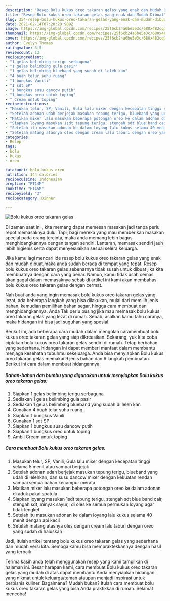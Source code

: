```yaml
---
description: "Resep Bolu kukus oreo takaran gelas yang enak dan Mudah Dibuat"
title: "Resep Bolu kukus oreo takaran gelas yang enak dan Mudah Dibuat"
slug: 354-resep-bolu-kukus-oreo-takaran-gelas-yang-enak-dan-mudah-dibuat
date: 2021-02-14T07:20:20.909Z
image: https://img-global.cpcdn.com/recipes/25f6cb24a6be5e3c/680x482cq70/bolu-kukus-oreo-takaran-gelas-foto-resep-utama.jpg
thumbnail: https://img-global.cpcdn.com/recipes/25f6cb24a6be5e3c/680x482cq70/bolu-kukus-oreo-takaran-gelas-foto-resep-utama.jpg
cover: https://img-global.cpcdn.com/recipes/25f6cb24a6be5e3c/680x482cq70/bolu-kukus-oreo-takaran-gelas-foto-resep-utama.jpg
author: Evelyn Thomas
ratingvalue: 3.5
reviewcount: 13
recipeingredient:
- "1 gelas belimbing terigu serbaguna"
- "1 gelas belimbing gula pasir"
- "1 gelas belimbing blueband yang sudah di leleh kan"
- "4 buah telur suhu ruang"
- "1 bungkus Vanili"
- "1 sdt SP"
- "1 bungkus susu dancow putih"
- "1 bungkus oreo untuk toping"
- " Cream untuk toping"
recipeinstructions:
- "Masukan telur, SP, Vanili, Gula lalu mixer dengan kecepatan tinggi selama 5 menit atau sampai berjejak"
- "Setelah adonan udah berjejak masukan tepung terigu, blueband yang udah di lelehkan, dan susu dancow mixer dengan kekuatan rendah sampai semua bahan kecampur merata"
- "Matikan mixer lalu masukan beberapa potongan oreo ke dalam adonan di aduk pakai spatula"
- "Siapkan loyang masukan 1sdt tepung terigu, stengah sdt blue band cair, stengah sdt, minyak sayur,, di oles ke semua permukan loyang agar tidak lengket"
- "Setelah itu masukan adonan ke dalam loyang lalu kukus selama 40 menit dengan api kecil"
- "Setelah matang atasnya oles dengan cream lalu taburi dengan oreo yang sudah di haluskan"
categories:
- Resep
tags:
- bolu
- kukus
- oreo

katakunci: bolu kukus oreo 
nutrition: 144 calories
recipecuisine: Indonesian
preptime: "PT14M"
cooktime: "PT45M"
recipeyield: "3"
recipecategory: Dinner

---
```



![Bolu kukus oreo takaran gelas](https://img-global.cpcdn.com/recipes/25f6cb24a6be5e3c/680x482cq70/bolu-kukus-oreo-takaran-gelas-foto-resep-utama.jpg)

Di zaman  saat ini , kita memang dapat memesan masakan jadi tanpa perlu repot memasaknya dulu. Tapi, bagi mereka yang mau memberikan masakan special pada orang tercinta, maka anda memang lebih bagus menghidangkannya dengan tangan sendiri. Lantaran, memasak sendiri jauh lebih higienis serta dapat menyesuaikan sesuai selera keluarga.

Jika kamu lagi mencari ide resep bolu kukus oreo takaran gelas yang enak dan mudah dibuat,maka anda sudah berada di tempat yang tepat. Resep bolu kukus oreo takaran gelas  sebenarnya tidak susah untuk dibuat jika kita membuatnya dengan cara yang benar. Namun, kamu tidak usah cemas akan gagal dalam memasaknya 
sebab di artikel ini kami akan membahas bolu kukus oreo takaran gelas dengan cermat.  



Nah buat anda yang ingin memasak bolu kukus oreo takaran gelas yang lezat, ada beberapa langkah yang bisa dilakukan, mulai dari memilih jenis bahan, kemudian pemilihan bahan segar, hingga cara membuat dan menghidangkannya. Anda Tak perlu pusing jika mau memasak bolu kukus oreo takaran gelas yang lezat di rumah. Sebab, asalkan kamu  tahu caranya, maka hidangan ini bisa jadi suguhan yang spesial.

Berikut ini, ada beberapa cara mudah dalam mengolah caramembuat bolu kukus oreo takaran gelas yang siap dikreasikan. Sekarang, yuk kita coba ciptakan bolu kukus oreo takaran gelas sendiri di rumah. Tetap berbahan yang sederhana, hidangan ini dapat memberi manfaat dalam membantu menjaga kesehatan tubuhmu sekeluarga. Anda bisa menyiapkan Bolu kukus oreo takaran gelas memakai 9 jenis bahan dan 6 langkah pembuatan. Berikut ini cara dalam membuat hidangannya.

<!--inarticleads1-->

##### Bahan-bahan dan bumbu yang digunakan untuk menyiapkan Bolu kukus oreo takaran gelas:

1. Siapkan 1 gelas belimbing terigu serbaguna
1. Sediakan 1 gelas belimbing gula pasir
1. Sediakan 1 gelas belimbing blueband yang sudah di leleh kan
1. Gunakan 4 buah telur suhu ruang
1. Siapkan 1 bungkus Vanili
1. Gunakan 1 sdt SP
1. Siapkan 1 bungkus susu dancow putih
1. Siapkan 1 bungkus oreo untuk toping
1. Ambil  Cream untuk toping




<!--inarticleads2-->

##### Cara membuat Bolu kukus oreo takaran gelas:

1. Masukan telur, SP, Vanili, Gula lalu mixer dengan kecepatan tinggi selama 5 menit atau sampai berjejak
1. Setelah adonan udah berjejak masukan tepung terigu, blueband yang udah di lelehkan, dan susu dancow mixer dengan kekuatan rendah sampai semua bahan kecampur merata
1. Matikan mixer lalu masukan beberapa potongan oreo ke dalam adonan di aduk pakai spatula
1. Siapkan loyang masukan 1sdt tepung terigu, stengah sdt blue band cair, stengah sdt, minyak sayur,, di oles ke semua permukan loyang agar tidak lengket
1. Setelah itu masukan adonan ke dalam loyang lalu kukus selama 40 menit dengan api kecil
1. Setelah matang atasnya oles dengan cream lalu taburi dengan oreo yang sudah di haluskan




Jadi, itulah artikel tentang  bolu kukus oreo takaran gelas  yang sederhana dan mudah versi kita. Semoga kamu bisa mempraktekkannya dengan hasil yang terbaik. 

Terima kasih anda telah menggunakan resep yang kami tampilkan di halaman ini. Besar harapan kami, cara membuat  Bolu kukus oreo takaran gelas yang mudah di atas dapat membantu Anda menyiapkan hidangan yang nikmat untuk keluarga/teman ataupun menjadi inspirasi untuk berbisnis kuliner. Bagaimana? Mudah bukan? Itulah cara membuat bolu kukus oreo takaran gelas yang bisa Anda praktikkan di rumah. Selamat mencoba!

